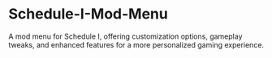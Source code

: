 # Schedule-I-Mod-Menu
A mod menu for Schedule I, offering customization options, gameplay tweaks, and enhanced features for a more personalized gaming experience.
